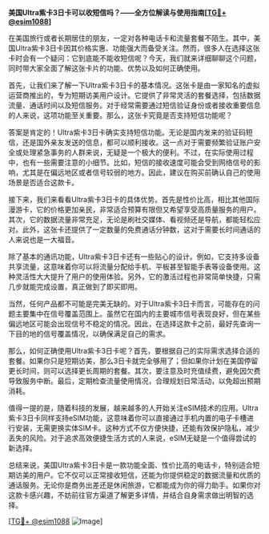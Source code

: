 **美国Ultra紫卡3日卡可以收短信吗？——全方位解读与使用指南[[TG💪+ @esim1088](https://t.me/s/esim1088)]**

在美国旅行或者长期居住的朋友，一定对各种电话卡和流量套餐不陌生。其中，美国Ultra紫卡3日卡因其价格实惠、功能强大而备受关注。然而，很多人在选择这张卡时会有一个疑问：它到底能不能收短信呢？今天，我们就来详细聊聊这个问题，同时带大家全面了解这张卡片的功能、优势以及如何正确使用。

首先，让我们来了解一下Ultra紫卡3日卡的基本情况。这张卡是由一家知名的虚拟运营商推出的，专为短期访美用户设计。它提供了非常灵活的套餐选择，包括数据流量、通话时间以及短信服务。对于经常需要通过短信验证身份或者接收重要信息的人来说，这项功能至关重要。那么，这张卡究竟是否支持短信功能呢？

答案是肯定的！Ultra紫卡3日卡确实支持短信功能。无论是国内发来的验证码短信，还是国外亲友发送的信息，都可以顺利接收。这一点对于需要频繁验证账户安全或处理紧急事务的人群来说，无疑是一个极大的便利。不过，在实际使用过程中，也有一些需要注意的小细节。比如，短信的接收速度可能会受到网络信号的影响，尤其是在偏远地区或者信号较弱的地方。因此，建议在购买前确认自己的使用场景是否适合这款卡。

接下来，我们来看看Ultra紫卡3日卡的具体优势。首先是性价比高，相比其他国际漫游卡，它的价格更加亲民，非常适合预算有限但又希望享受高质量服务的用户。其次，它的数据流量非常充足，无论是刷社交媒体、看视频还是导航，都能轻松应对。此外，这张卡还提供了一定数量的免费通话分钟数，这对于需要长时间通话的人来说也是一大福音。

除了基本的通讯功能，Ultra紫卡3日卡还有一些贴心的设计。例如，它支持多设备共享流量，这意味着你可以将流量分配给手机、平板甚至智能手表等设备使用。这种灵活性大大提升了用户的使用体验。另外，它的激活过程也非常简单快捷，只需几步就能完成设置，真正做到了即买即用。

当然，任何产品都不可能是完美无缺的。对于Ultra紫卡3日卡而言，可能存在的问题主要集中在信号覆盖范围上。虽然它在国内的主要城市信号表现良好，但在某些偏远地区可能会出现信号不稳定的情况。因此，在选择这款卡之前，最好先查询一下目的地的信号覆盖情况，以确保满足自己的需求。

那么，如何正确使用Ultra紫卡3日卡呢？首先，要根据自己的实际需求选择合适的套餐。如果你只是短期访美，那么3日卡就完全够用了；但如果你计划在美国停留更长时间，则可以选择更长周期的套餐。其次，要注意及时充值续费，避免因欠费导致服务中断。最后，定期检查流量使用情况，合理规划日常活动，以免超出预期消耗。

值得一提的是，随着科技的发展，越来越多的人开始关注eSIM技术的应用。Ultra紫卡3日卡同样支持eSIM功能，这意味着你可以直接通过手机内置的电子卡槽进行安装，无需更换实体SIM卡。这种方式不仅方便快捷，还能有效保护隐私，减少丢失的风险。对于追求高效便捷生活方式的人来说，eSIM无疑是一个值得尝试的新选择。

总结来说，美国Ultra紫卡3日卡是一款功能全面、性价比高的电话卡，特别适合短期访美的用户。它不仅可以正常接收短信，还能为你提供稳定的数据流量和优质的通话服务。无论你是商务出差还是休闲旅游，它都能成为你的得力助手。如果你对这款卡感兴趣，不妨前往官方渠道了解更多详情，并结合自身需求做出明智的选择。

[[TG💪+ @esim1088](https://t.me/s/esim1088) ![Image](https://i.postimg.cc/4NQfJmqS/Snipaste-2025-05-13-00-14-12.png)]